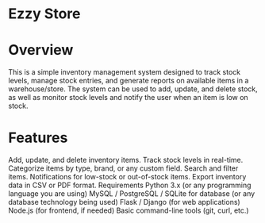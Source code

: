 # Ezzy Store
# Overview
This is a simple inventory management system designed to track stock levels, manage stock entries, and generate reports on available items in a warehouse/store. The system can be used to add, update, and delete stock, as well as monitor stock levels and notify the user when an item is low on stock.

# Features
Add, update, and delete inventory items.
Track stock levels in real-time.
Categorize items by type, brand, or any custom field.
Search and filter items.
Notifications for low-stock or out-of-stock items.
Export inventory data in CSV or PDF format.
Requirements
Python 3.x (or any programming language you are using)
MySQL / PostgreSQL / SQLite for database (or any database technology being used)
Flask / Django (for web applications)
Node.js (for frontend, if needed)
Basic command-line tools (git, curl, etc.)
